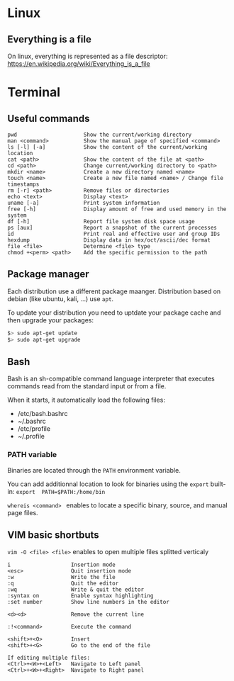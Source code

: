 # Linux

## Everything is a file

On linux, everything is represented as a file descriptor: https://en.wikipedia.org/wiki/Everything_is_a_file

# Terminal

## Useful commands
```
pwd                     Show the current/working directory
man <command>           Show the manual page of specified <command>
ls [-l] [-a]            Show the content of the current/working location
cat <path>              Show the content of the file at <path>
cd <path>               Change current/working directory to <path>
mkdir <name>            Create a new directory named <name>
touch <name>            Create a new file named <name> / Change file timestamps
rm [-r] <path>          Remove files or directories
echo <text>             Display <text>
uname [-a]              Print system information
free [-h]               Display amount of free and used memory in the system
df [-h]                 Report file system disk space usage
ps [aux]                Report a snapshot of the current processes
id                      Print real and effective user and group IDs
hexdump                 Display data in hex/oct/ascii/dec format
file <file>             Determine <file> type
chmod +<perm> <path>    Add the specific permission to the path
```

## Package manager

Each distribution use a different package maanger. Distribution based on debian (like ubuntu, kali, ...) use `apt`.

To update your distribution you need to uptdate your package cache and then upgrade your packages:
```sh
$> sudo apt-get update
$> sudo apt-get upgrade
```

## Bash

Bash  is  an sh-compatible command language interpreter that executes commands read from the standard input or from a file.

When it starts, it automatically load the following files:
* /etc/bash.bashrc
* ~/.bashrc
* /etc/profile
* ~/.profile

### PATH variable

Binaries are located through the `PATH` environment variable.

You can add additionnal location to look for binaries using the `export` built-in: `export  PATH=$PATH:/home/bin`


`whereis <command> ` enables to locate a specific binary, source, and manual page files.

## VIM basic shortbuts

`vim -O <file> <file>` enables to open multiple files splitted verticaly

```
i                   Insertion mode
<esc>               Quit insertion mode
:w                  Write the file
:q                  Quit the editor
:wq                 Write & quit the editor
:syntax on          Enable syntax highlighting
:set number         Show line numbers in the editor

<d><d>              Remove the current line

:!<command>         Execute the command

<shift>+<O>         Insert
<shift>+<G>         Go to the end of the file

If editing multiple files:
<Ctrl>+<W>+<Left>   Navigate to Left panel
<Ctrl>+<W>+<Right>  Navigate to Right panel
```